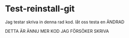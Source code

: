 # Test-reinstall-git

Jag testar skriva in denna rad kod.
låt oss testa en ÄNDRAD

DETTA ÄR ÄNNU MER KOD JAG FÖRSÖKER SKRIVA